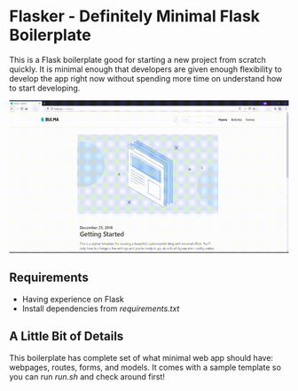# Flasker - Definitely Minimal Flask Boilerplate

This is a Flask boilerplate good for starting a new project from scratch quickly. It is minimal enough that developers are given enough flexibility to develop the app right now without spending more time on understand how to start developing.

![Flasker GIF](flasker.gif)

## Requirements
- Having experience on Flask
- Install dependencies from _requirements.txt_

## A Little Bit of Details
This boilerplate has complete set of what minimal web app should have: webpages, routes, forms, and models. It comes with a sample template so you can run _run.sh_ and check around first!
